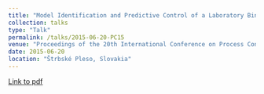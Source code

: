```yaml
---
title: "Model Identification and Predictive Control of a Laboratory Binary Distillation Column"
collection: talks
type: "Talk"
permalink: /talks/2015-06-20-PC15
venue: "Proceedings of the 20th International Conference on Process Control"
date: 2015-06-20
location: "Štrbské Pleso, Slovakia"
---
```

[Link to pdf](https://www.researchgate.net/publication/304771471_Model_Identification_and_Predictive_Control_of_a_Laboratory_Binary_Distillation_Column)
